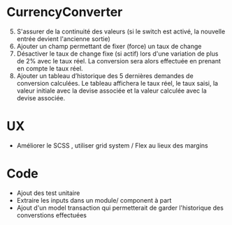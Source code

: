 # CurrencyConverter

5. S'assurer de la continuité des valeurs (si le switch est activé, la nouvelle entrée devient l'ancienne
sortie)
6. Ajouter un champ permettant de fixer (force) un taux de change
7. Désactiver le taux de change fixe (si actif) lors d'une variation de plus de 2% avec le taux réel. La
conversion sera alors effectuée en prenant en compte le taux réel.
8. Ajouter un tableau d’historique des 5 dernières demandes de conversion calculées. Le tableau
affichera le taux réel, le taux saisi, la valeur initiale avec la devise associée et la valeur calculée
avec la devise associée.


# UX

- Améliorer le SCSS , utiliser grid system / Flex au lieux des margins


# Code

- Ajout des test unitaire
- Extraire les inputs dans un module/ component à part 
- Ajout d'un model transaction qui permetterait de garder l'historique des converstions effectuées


